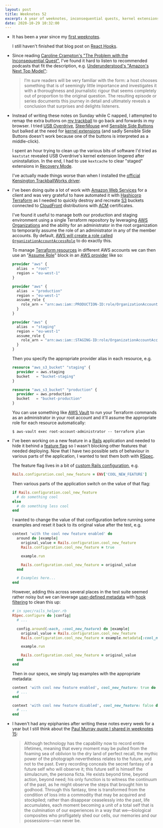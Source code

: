 ```yaml
---
layout: post
title: Weeknotes 52
excerpt: A year of weeknotes, inconsequential quests, kernel extensions, using Terraform to manage multiple AWS accounts at once, testing feature flags and the secret fantasy of a future self.
date: 2020-10-29 10:32:00
---
```

*   It has been a year since my [first weeknotes](/2019/11/04/weeknotes-1/).

    I still haven't finished that blog post on [React Hooks](https://reactjs.org/docs/hooks-intro.html).

*   Since reading [Caroline Crampton's "The Problem with the Inconsequential Quest"](https://hotpodnews.com/the-problem-with-the-inconsequential-quest/), I've found it hard to listen to recommended podcasts that fit the description, e.g. [Underunderstood's "Amazon's Next Top Model"](https://underunderstood.com/podcast/episode/amazons-next-top-model/):

    > I’m sure readers will be very familiar with the form: a host chooses something that is of seemingly little importance and investigates it with a thoroughness and journalistic rigour that seems completely out of proportion to the original question. The resulting episode or series documents this journey in detail and ultimately reveals a conclusion that surprises and delights listeners.

*   Instead of writing these notes on Sunday while C napped, I attempted to remap the extra buttons on [my trackball](https://www.kensington.com/en-gb/p/products/control/trackballs/expert-mouse-wireless-trackball/) to go back and forwards in my browser. I tried [USB Overdrive](https://www.usboverdrive.com), [SteerMouse](http://plentycom.jp/en/steermouse/) and [Sensible Side Buttons](https://sensible-side-buttons.archagon.net) but balked at the need for [kernel extensions](https://developer.apple.com/support/kernel-extensions/) (and sadly Sensible Side Buttons doesn't work because one of the buttons is interpreted as a middle-click).

    I spent an hour trying to clean up the various bits of software I'd tried as `kextstat` revealed USB Overdrive's kernel extension lingered after uninstallation. In the end, I had to use `kextcache` to clear "staged" extensions in [Recovery Mode](https://support.apple.com/en-gb/HT201314).

    I've actually made things worse than when I installed the [official Kensington TrackballWorks driver](https://www.kensington.com/en-gb/software/trackballworks-customization-software/).

*   I've been doing quite a lot of work with [Amazon Web Services](https://aws.amazon.com) for a client and was very grateful to have automated it with [Hashicorp Terraform](https://www.terraform.io) as I needed to quickly destroy and recreate [S3](https://aws.amazon.com/s3/) buckets connected to [CloudFront](https://aws.amazon.com/cloudfront/) distributions with [ACM](https://aws.amazon.com/certificate-manager/) certificates.

    I've found it useful to manage both our production and staging environment using a single Terraform repository by leveraging [AWS Organizations](https://aws.amazon.com/organizations/) and the ability for an administrator in the root organization to temporarily assume the role of an administrator in any of the member accounts. By default, [AWS will create a role called `OrganizationAccountAccessRole`](https://docs.aws.amazon.com/organizations/latest/userguide/orgs_manage_accounts_access.html) to do exactly this.

    To manage [Terraform resources](https://www.terraform.io/docs/configuration/resources.html) in different AWS accounts we can then use an "[Assume Role](https://registry.terraform.io/providers/hashicorp/aws/latest/docs#assume-role)" block in an [AWS provider](https://registry.terraform.io/providers/hashicorp/aws/latest/docs#assume-role) like so:

    ```terraform
    provider "aws" {
      alias  = "root"
      region = "eu-west-1"
    }

    provider "aws" {
      alias  = "production"
      region = "eu-west-1"
      assume_role {
        role_arn = "arn:aws:iam::PRODUCTION-ID:role/OrganizationAccountAccessRole"
      }
    }

    provider "aws" {
      alias  = "staging"
      region = "eu-west-1"
      assume_role {
        role_arn = "arn:aws:iam::STAGING-ID:role/OrganizationAccountAccessRole"
      }
    }
    ```

    Then you specify the appropriate provider alias in each resource, e.g.

    ```terraform
    resource "aws_s3_bucket" "staging" {
      provider = aws.staging
      bucket   = "bucket-staging"
    }

    resource "aws_s3_bucket" "production" {
      provider = aws.production
      bucket   = "bucket-production"
    }
    ```

    You can use something like [AWS Vault](https://github.com/99designs/aws-vault) to run your Terraform commands as an administrator in your root account and it'll assume the appropriate role for each resource automatically:

    ```console
    $ aws-vault exec root-account-administrator -- terraform plan
    ```

*   I've been working on a new feature in a [Rails](https://rubyonrails.org) application and needed to hide it behind a [feature flag](https://martinfowler.com/articles/feature-toggles.html) so I wasn't blocking other features that needed deploying. Now that I have two possible sets of behaviour in various parts of the application, I wanted to test them both with [RSpec](https://rspec.info).

    The feature flag lives in a bit of [custom Rails configuration](https://guides.rubyonrails.org/configuring.html#custom-configuration), e.g.

    ```ruby
    Rails.configuration.cool_new_feature = ENV['COOL_NEW_FEATURE']
    ```

    Then various parts of the application switch on the value of that flag:

    ```ruby
    if Rails.configuration.cool_new_feature
      # do something cool
    else
      # do something less cool
    end
    ```

    I wanted to change the value of that configuration before running some examples and reset it back to its original value after the test, e.g.

    ```ruby
    context 'with the cool new feature enabled' do
      around do |example|
        original_value = Rails.configuration.cool_new_feature
        Rails.configuration.cool_new_feature = true

        example.run

        Rails.configuration.cool_new_feature = original_value
      end

      # Examples here...
    end
    ```

    However, adding this across several places in the test suite seemed rather noisy but we can leverage [user-defined metadata](https://relishapp.com/rspec/rspec-core/v/3-9/docs/metadata/user-defined-metadata) with [hook filtering](https://relishapp.com/rspec/rspec-core/v/3-9/docs/hooks/filters#filtering-hooks-using-a-regular-expression) to clean this up:

    ```ruby
    # in spec/rails_helper.rb
    RSpec.configure do |config|
      # ...

      config.around(:each, :cool_new_feature) do |example|
        original_value = Rails.configuration.cool_new_feature
        Rails.configuration.cool_new_feature = example.metadata[:cool_new_feature]

        example.run

        Rails.configuration.cool_new_feature = original_value
      end
    end
    ```

    Then in our specs, we simply tag examples with the appropriate metadata:

    ```ruby
    context 'with cool new feature enabled', cool_new_feature: true do
      # ...
    end

    context 'with cool new feature disabled', cool_new_feature: false do
      # ...
    end
    ```

*   I haven't had any epiphanies after writing these notes every week for a year but I still think about the [Paul Murray quote I shared in weeknotes 15](/2020/02/10/weeknotes-15/):

    > Although technology has the capability now to record entire lifetimes, meaning that every moment may be pulled from the foaming sea of oblivion to the dry land of perfect recall, the mythic power of the photograph nevertheless relates to the future, and not to the past. Every recording conceals the secret fantasy of a future self who will observe it; this future self is himself the simulacrum, the persona ficta. He exists beyond time, beyond action, beyond need; his only function is to witness the continuum of the past, as he might observe the steps that brought him to godhood. Through this fantasy, time is transformed from the condition of loss into a commodity that may be acquired and stockpiled; rather than disappear ceaselessly into the past, life accumulates, each moment becoming a unit of a total self that is the culmination of our experiences in a way that we—biological composites who profligately shed our cells, our memories and our possessions—can never be.
